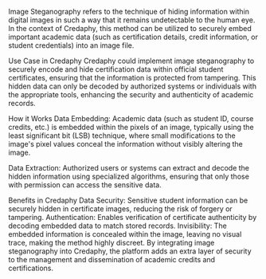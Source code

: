 Image Steganography refers to the technique of hiding information within digital images in such a way that it remains undetectable to the human eye. In the context of Credaphy, this method can be utilized to securely embed important academic data (such as certification details, credit information, or student credentials) into an image file.

Use Case in Credaphy
Credaphy could implement image steganography to securely encode and hide certification data within official student certificates, ensuring that the information is protected from tampering. This hidden data can only be decoded by authorized systems or individuals with the appropriate tools, enhancing the security and authenticity of academic records.

How it Works
Data Embedding: Academic data (such as student ID, course credits, etc.) is embedded within the pixels of an image, typically using the least significant bit (LSB) technique, where small modifications to the image's pixel values conceal the information without visibly altering the image.

Data Extraction: Authorized users or systems can extract and decode the hidden information using specialized algorithms, ensuring that only those with permission can access the sensitive data.

Benefits in Credaphy
Data Security: Sensitive student information can be securely hidden in certificate images, reducing the risk of forgery or tampering.
Authentication: Enables verification of certificate authenticity by decoding embedded data to match stored records.
Invisibility: The embedded information is concealed within the image, leaving no visual trace, making the method highly discreet.
By integrating image steganography into Credaphy, the platform adds an extra layer of security to the management and dissemination of academic credits and certifications.
